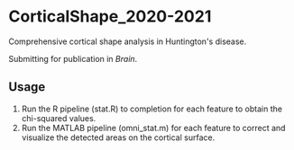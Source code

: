 # CorticalShape_2020-2021

Comprehensive cortical shape analysis in Huntington's disease. 

Submitting for publication in *Brain*. 

## Usage
1. Run the R pipeline (stat.R) to completion for each feature to obtain the chi-squared values. 
2. Run the MATLAB pipeline (omni_stat.m) for each feature to correct and visualize the detected areas on the cortical surface. 
